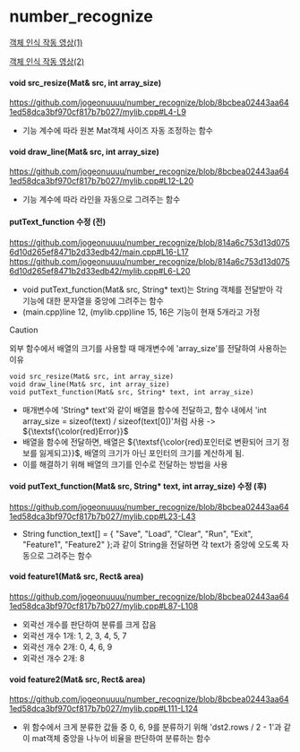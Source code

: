 # number_recognize
[객체 인식 작동 영상(1)](https://youtu.be/-IGvKEwKx3o)

[객체 인식 작동 영상(2)](https://youtu.be/sDc75Gjcx60)

#### void src_resize(Mat& src, int array_size)
https://github.com/jogeonuuuu/number_recognize/blob/8bcbea02443aa641ed58dca3bf970cf817b7b027/mylib.cpp#L4-L9
- 기능 계수에 따라 원본 Mat객체 사이즈 자동 조정하는 함수


#### void draw_line(Mat& src, int array_size)
https://github.com/jogeonuuuu/number_recognize/blob/8bcbea02443aa641ed58dca3bf970cf817b7b027/mylib.cpp#L12-L20
- 기능 계수에 따라 라인을 자동으로 그려주는 함수


#### putText_function 수정 (전)
https://github.com/jogeonuuuu/number_recognize/blob/814a6c753d13d0756d10d265ef8471b2d33edb42/main.cpp#L16-L17
https://github.com/jogeonuuuu/number_recognize/blob/814a6c753d13d0756d10d265ef8471b2d33edb42/mylib.cpp#L6-L20
- void putText_function(Mat& src, String* text)는 String 객체를 전달받아 각 기능에 대한 문자열을 중앙에 그려주는 함수
- (main.cpp)line 12, (mylib.cpp)line 15, 16은 기능이 현재 5개라고 가정

> [!CAUTION]
> 외부 함수에서 배열의 크기를 사용할 때 매개변수에 'array_size'를 전달하여 사용하는 이유
```
void src_resize(Mat& src, int array_size)
void draw_line(Mat& src, int array_size)
void putText_function(Mat& src, String* text, int array_size)
```
- 매개변수에 'String* text'와 같이 배열을 함수에 전달하고, 함수 내에서 'int array_size = sizeof(text) / sizeof(text[0])'처럼 사용 -> ${\textsf{\color{red}Error}}$
- 배열을 함수에 전달하면, 배열은 ${\textsf{\color{red}포인터로 변환되어 크기 정보를 잃게되고}}$, 배열의 크기가 아닌 포인터의 크기를 계산하게 됨.
- 이를 해결하기 위해 배열의 크기를 인수로 전달하는 방법을 사용

#### void putText_function(Mat& src, String* text, int array_size) 수정 (후)
https://github.com/jogeonuuuu/number_recognize/blob/8bcbea02443aa641ed58dca3bf970cf817b7b027/mylib.cpp#L23-L43
- String function_text[] = { "Save", "Load", "Clear", "Run", "Exit", "Feature1", "Feature2" };과 같이 String을 전달하면 각 text가 중앙에 오도록 자동으로 그려주는 함수


#### void feature1(Mat& src, Rect& area)
https://github.com/jogeonuuuu/number_recognize/blob/8bcbea02443aa641ed58dca3bf970cf817b7b027/mylib.cpp#L87-L108
- 외곽선 개수를 판단하여 분류를 크게 잡음
- 외곽선 개수 1개: 1, 2, 3, 4, 5, 7
- 외곽선 개수 2개: 0, 4, 6, 9
- 외곽선 개수 2개: 8


#### void feature2(Mat& src, Rect& area)
https://github.com/jogeonuuuu/number_recognize/blob/8bcbea02443aa641ed58dca3bf970cf817b7b027/mylib.cpp#L111-L124
- 위 함수에서 크게 분류한 값들 중 0, 6, 9를 분류하기 위해 'dst2.rows / 2 - 1'과 같이 mat객체 중앙을 나누어 비율을 판단하여 분류하는 함수
